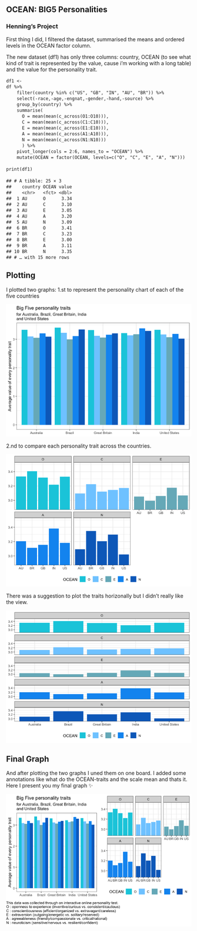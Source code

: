 ## OCEAN: BIG5 Personalities

### Henning’s Project

First thing I did, I filtered the dataset, summarised the means and
ordered levels in the OCEAN factor column.

The new dataset (df1) has only three columns: country, OCEAN (to see
what kind of trait is represented by the value, cause i’m working with a
long table) and the value for the personality trait.

    df1 <- 
    df %>%
        filter(country %in% c("US", "GB", "IN", "AU", "BR")) %>%
        select(-race,-age,-engnat,-gender,-hand,-source) %>%
        group_by(country) %>%
        summarise(      
          O = mean(mean(c_across(O1:O10))), 
          C = mean(mean(c_across(C1:C10))), 
          E = mean(mean(c_across(E1:E10))), 
          A = mean(mean(c_across(A1:A10))), 
          N = mean(mean(c_across(N1:N10)))
          ) %>%
        pivot_longer(cols = 2:6, names_to = "OCEAN") %>%
        mutate(OCEAN = factor(OCEAN, levels=c("O", "C", "E", "A", "N")))

    print(df1)

    ## # A tibble: 25 × 3
    ##    country OCEAN value
    ##    <chr>   <fct> <dbl>
    ##  1 AU      O      3.34
    ##  2 AU      C      3.10
    ##  3 AU      E      3.05
    ##  4 AU      A      3.20
    ##  5 AU      N      3.09
    ##  6 BR      O      3.41
    ##  7 BR      C      3.23
    ##  8 BR      E      3.00
    ##  9 BR      A      3.11
    ## 10 BR      N      3.35
    ## # … with 15 more rows

## Plotting

I plotted two graphs: 1.st to represent the personality chart of each of
the five countries

![](elizavetashch_files/figure-markdown_strict/unnamed-chunk-2-1.png)

2.nd to compare each personality trait across the countries.

![](elizavetashch_files/figure-markdown_strict/unnamed-chunk-4-1.png)

There was a suggestion to plot the traits horizonally but I didn’t
really like the view.

![](elizavetashch_files/figure-markdown_strict/unnamed-chunk-5-1.png)

## Final Graph

And after plotting the two graphs I uned them on one board. I added some
annotations like what do the OCEAN-traits and the scale mean and thats
it. Here I present you my final graph :sparkles:

![](elizavetashch_files/figure-markdown_strict/unnamed-chunk-6-1.png)
